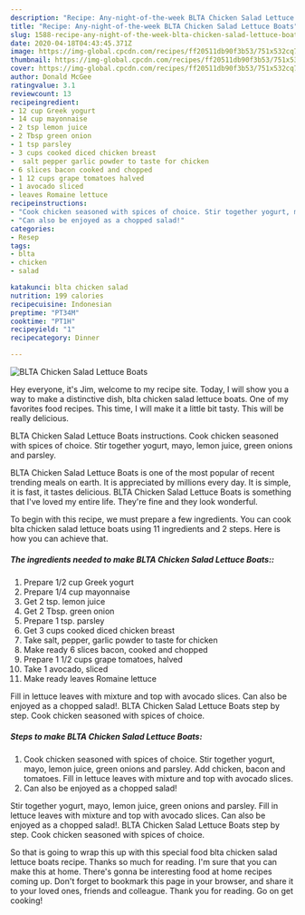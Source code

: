 ```yaml
---
description: "Recipe: Any-night-of-the-week BLTA Chicken Salad Lettuce Boats"
title: "Recipe: Any-night-of-the-week BLTA Chicken Salad Lettuce Boats"
slug: 1588-recipe-any-night-of-the-week-blta-chicken-salad-lettuce-boats
date: 2020-04-18T04:43:45.371Z
image: https://img-global.cpcdn.com/recipes/ff20511db90f3b53/751x532cq70/blta-chicken-salad-lettuce-boats-recipe-main-photo.jpg
thumbnail: https://img-global.cpcdn.com/recipes/ff20511db90f3b53/751x532cq70/blta-chicken-salad-lettuce-boats-recipe-main-photo.jpg
cover: https://img-global.cpcdn.com/recipes/ff20511db90f3b53/751x532cq70/blta-chicken-salad-lettuce-boats-recipe-main-photo.jpg
author: Donald McGee
ratingvalue: 3.1
reviewcount: 13
recipeingredient:
- 12 cup Greek yogurt
- 14 cup mayonnaise
- 2 tsp lemon juice
- 2 Tbsp green onion
- 1 tsp parsley
- 3 cups cooked diced chicken breast
-  salt pepper garlic powder to taste for chicken
- 6 slices bacon cooked and chopped
- 1 12 cups grape tomatoes halved
- 1 avocado sliced
- leaves Romaine lettuce
recipeinstructions:
- "Cook chicken seasoned with spices of choice. Stir together yogurt, mayo, lemon juice, green onions and parsley. Add chicken, bacon and tomatoes. Fill in lettuce leaves with mixture and top with avocado slices."
- "Can also be enjoyed as a chopped salad!"
categories:
- Resep
tags:
- blta
- chicken
- salad

katakunci: blta chicken salad
nutrition: 199 calories
recipecuisine: Indonesian
preptime: "PT34M"
cooktime: "PT1H"
recipeyield: "1"
recipecategory: Dinner

---
```



![BLTA Chicken Salad Lettuce Boats](https://img-global.cpcdn.com/recipes/ff20511db90f3b53/751x532cq70/blta-chicken-salad-lettuce-boats-recipe-main-photo.jpg)

Hey everyone, it's Jim, welcome to my recipe site. Today, I will show you a way to make a distinctive dish, blta chicken salad lettuce boats. One of my favorites food recipes. This time, I will make it a little bit tasty. This will be really delicious.

BLTA Chicken Salad Lettuce Boats instructions. Cook chicken seasoned with spices of choice. Stir together yogurt, mayo, lemon juice, green onions and parsley.

BLTA Chicken Salad Lettuce Boats is one of the most popular of recent trending meals on earth. It is appreciated by millions every day. It is simple, it is fast, it tastes delicious. BLTA Chicken Salad Lettuce Boats is something that I've loved my entire life. They're fine and they look wonderful.


To begin with this recipe, we must prepare a few ingredients. You can cook blta chicken salad lettuce boats using 11 ingredients and 2 steps. Here is how you can achieve that.

##### The ingredients needed to make BLTA Chicken Salad Lettuce Boats::

1. Prepare 1/2 cup Greek yogurt
1. Prepare 1/4 cup mayonnaise
1. Get 2 tsp. lemon juice
1. Get 2 Tbsp. green onion
1. Prepare 1 tsp. parsley
1. Get 3 cups cooked diced chicken breast
1. Take  salt, pepper, garlic powder to taste for chicken
1. Make ready 6 slices bacon, cooked and chopped
1. Prepare 1 1/2 cups grape tomatoes, halved
1. Take 1 avocado, sliced
1. Make ready leaves Romaine lettuce


Fill in lettuce leaves with mixture and top with avocado slices. Can also be enjoyed as a chopped salad!. BLTA Chicken Salad Lettuce Boats step by step. Cook chicken seasoned with spices of choice. 

##### Steps to make BLTA Chicken Salad Lettuce Boats:

1. Cook chicken seasoned with spices of choice. Stir together yogurt, mayo, lemon juice, green onions and parsley. Add chicken, bacon and tomatoes. Fill in lettuce leaves with mixture and top with avocado slices.
1. Can also be enjoyed as a chopped salad!


Stir together yogurt, mayo, lemon juice, green onions and parsley. Fill in lettuce leaves with mixture and top with avocado slices. Can also be enjoyed as a chopped salad!. BLTA Chicken Salad Lettuce Boats step by step. Cook chicken seasoned with spices of choice. 

So that is going to wrap this up with this special food blta chicken salad lettuce boats recipe. Thanks so much for reading. I'm sure that you can make this at home. There's gonna be interesting food at home recipes coming up. Don't forget to bookmark this page in your browser, and share it to your loved ones, friends and colleague. Thank you for reading. Go on get cooking!
